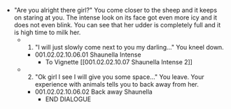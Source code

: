 - "Are you alright there girl?" You come closer to the sheep and it keeps on staring at you. The intense look on its face got even more icy and it does not even blink. You can see that her udder is completely full and it is high time to milk her.
	- 1. "I will just slowly come next to you my darling…" You kneel down.
		- 001.02.02.10.06.01 Shaunella Intense
			- To Vignette [[001.02.02.10.07 Shaunella Intense 2]]
	- 2. "Ok girl I see I will give you some space…" You leave. Your experience with animals tells you to back away from her.
		- 001.02.02.10.06.02 Back away Shaunella
			- END DIALOGUE